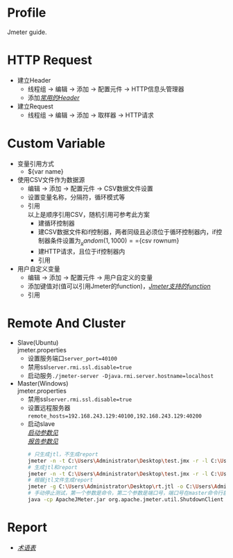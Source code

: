 # Profile
Jmeter guide.

# HTTP Request
  * 建立Header
    * 线程组 -> 编辑 -> 添加 -> 配置元件 -> HTTP信息头管理器
    * 添加[*常用的Header*](https://developer.mozilla.org/zh-CN/docs/Web/HTTP/Headers)
  * 建立Request
    * 线程组 -> 编辑 -> 添加 -> 取样器 -> HTTP请求

# Custom Variable
  * 变量引用方式
    * ${var name}
  * 使用CSV文件作为数据源
    * 编辑 -> 添加 -> 配置元件 -> CSV数据文件设置
    * 设置变量名称，分隔符，循环模式等
    * 引用  
    以上是顺序引用CSV，随机引用可参考此方案
      * 建循环控制器
      * 建CSV数据文件和if控制器，两者同级且必须位于循环控制器内，if控制器条件设置为${__Random(1,1000)}==${csv rownum}
      * 建HTTP请求，且位于if控制器内
      * 引用
  * 用户自定义变量
    * 编辑 -> 添加 -> 配置元件 -> 用户自定义的变量
    * 添加键值对(值可以引用Jmeter的function)，[*Jmeter支持的function*](https://jmeter.apache.org/usermanual/functions.html#functions)
    * 引用

# Remote And Cluster
  * Slave(Ubuntu)  
    jmeter.properties
    * 设置服务端口```server_port=40100```
    * 禁用ssl```server.rmi.ssl.disable=true```
    * 启动服务```./jmeter-server -Djava.rmi.server.hostname=localhost```
  * Master(Windows)  
    jmeter.properties
    * 禁用ssl```server.rmi.ssl.disable=true```
    * 设置远程服务器```remote_hosts=192.168.243.129:40100,192.168.243.129:40200```
    * 启动slave  
      [*启动参数见*](https://jmeter.apache.org/usermanual/get-started.html#options)  
      [*报告参数见*](https://jmeter.apache.org/usermanual/generating-dashboard.html#sample_configuration)  
      ```bash
      # 只生成jtl，不生成report
      jmeter -n -t C:\Users\Administrator\Desktop\test.jmx -r -l C:\Users\Administrator\Desktop\rt.jtl
      # 生成jtl和report
      jmeter -n -t C:\Users\Administrator\Desktop\test.jmx -r -l C:\Users\Administrator\Desktop\rt.jtl -e -o C:\Users\Administrator\Desktop\report
      # 根据jtl文件生成report
      jmeter -g C:\Users\Administrator\Desktop\rt.jtl -o C:\Users\Administrator\Desktop\report
      # 手动停止测试，第一个参数是命令，第二个参数是端口号，端口号在master命令行启动时显示
      java -cp ApacheJMeter.jar org.apache.jmeter.util.ShutdownClient StopTestNow 4445
      ```

# Report
  * [*术语表*](https://jmeter.apache.org/usermanual/glossary.html)
